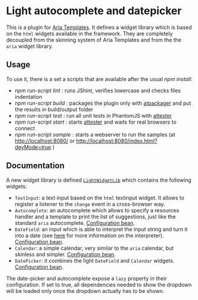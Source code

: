 # Light autocomplete and datepicker #

This is a plugin for [Aria Templates](http://ariatemplates.com/ "Aria Templates").
It defines a widget library which is based on the `html` widgets available in the framework. They are completely decoupled from the skinning system of Aria Templates and from the the `aria` widget library.

## Usage ##

To use it, there is a set a scripts that are available after the usual *npm install*:
 - *npm run-script lint* : runs JShint, verifies lowercase and checks files indentation
 - *npm run-script build* : packages the plugin only with [atpackager](https://github.com/ariatemplates/atpackager "atpackager") and put the results in build/output folder
 - *npm run-script test* : run all unit tests in PhantomJS with [attester](http://attester.ariatemplates.com "attester")
 - *npm run-script start* : starts [attester](http://attester.ariatemplates.com "attester") and waits for real browsers to connect
 - *npm run-script sample* : starts a webserver to run the samples (at <http://localhost:8080/> or <http://localhost:8080/index.html?devMode=true> )


## Documentation ##

A new widget library is defined [`LightWidgetLib`](./src/atplugins/lightWidgets/LightWidgetLib.js) which contains the following widgets:
 - `TextInput`: a text input based on the `html` textinput widget. It allows to register a listener to the `change` event in a cross-browser way.
 - `Autocomplete`: an autocomplete which allows to specify a resources handler and a template to print the list of suggestions, just like the standard `aria` autocomplete. [Configuration bean](./src/atplugins/lightWidgets/autocomplete/AutocompleteCfgBeans.js).
 - `DateField`: an input which is able to interpret the input string and turn it into a date (see [here](http://www.ariatemplates.com/usermanual/latest/datefield) for more information on the interpreter). [Configuration bean](./src/atplugins/lightWidgets/datefield/DateFieldCfgBeans.js).
 - `Calendar`: a simple calendar, very similar to the `aria` calendar, but skinless and simpler. [Configuration bean](./src/atplugins/lightWidgets/calendar/CalendarCfgBeans.js).
 - `DatePicker`: it combines the light `DateField` and `Calendar` widgets. [Configuration bean](./src/atplugins/lightWidgets/datepicker/DatePickerCfgBeans.js).

The date-picker and autocomplete expose a `lazy` property in their configuration. If set to true, all dependencies  needed to show the dropdown will be loaded only once the dropdown actually has to be shown.